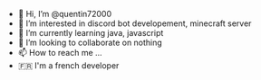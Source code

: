- 👋 Hi, I’m @quentin72000
- 👀 I’m interested in discord bot developement, minecraft server
- 🌱 I’m currently learning java, javascript
- 💞️ I’m looking to collaborate on nothing
- 📫 How to reach me ...
- 🇫🇷 I'm a french developer

<!---
quentin72000/quentin72000 is a ✨ special ✨ repository because its `README.md` (this file) appears on your GitHub profile.
You can click the Preview link to take a look at your changes.
--->
